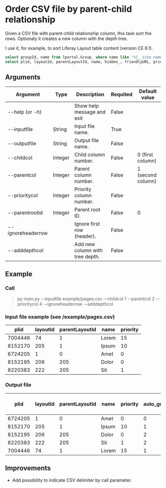 # Order CSV file by parent-child relationship

Given a CSV file with parent-child relationship column, this task sort the rows. Optionaly it creates a new column with the depth tree.

I use it, for example, to sort Liferay Layout table content (version CE 6.1).

```sql
select groupId, name from lportal.Group_ where name like '%{__site name__}%';  
select plid, layoutId, parentLayoutId, name, hidden_, friendlyURL, priority from lportal.Layout where groupId={__group_id__};
```

## Arguments

| Argument          | Type    | Description                     | Requited | Default value     |
|-------------------|---------|---------------------------------|----------|-------------------|
| --help (or -h)    |         | Show help message and exit      | False    |                   |
| --inputfile       | String  | Input file name.                | True     |                   |
| --outputfile      | String  | Output file name.               | False    |                   |
| --childcol        | Integer | Child column number.            | False    | 0 (first column)  |
| --parentcol       | Integer | Parent column number.           | False    | 1 (second column) |
| --prioritycol     | Integer | Priority column number.         | False    |                   |
| --parentrootid    | Integer | Parent root ID.                 | False    | 0                 |
| --ignoreheaderrow |         | Ignore first row (header).      | False    |                   |
| --adddepthcol     |         | Add new column with tree depth. | False    |                   |

## Example

### Call

> py main.py --inputfile example/pages.csv --childcol 1 --parentcol 2 --prioritycol 4 --ignoreheaderrow --adddepthcol

### Input file example (see /example/pages.csv)

| plid    | layoutId | parentLayoutId | name  | priority |
|---------|----------|----------------|-------|----------|
| 7004446 | 74       | 1              | Lorem | 15       |
| 8152170 | 205      | 1              | Ipsum | 10       |
| 6724205 | 1        | 0              | Amet  | 0        |
| 8152195 | 206      | 205            | Dolor | 0        |
| 8220383 | 222      | 205            | Sit   | 1        |

### Output file

| plid    | layoutId | parentLayoutId | name  | priority | __ auto_generated_depth_col __ |
|---------|----------|----------------|-------|----------|--------------------------------|
| 6724205 | 1        | 0              | Amet  | 0        | 0                              |
| 8152170 | 205      | 1              | Ipsum | 10       | 1                              |
| 8152195 | 206      | 205            | Dolor | 0        | 2                              |
| 8220383 | 222      | 205            | Sit   | 1        | 2                              |
| 7004446 | 74       | 1              | Lorem | 15       | 1                              |

## Improvements

- Add possibility to indicate CSV delimiter by call parameter.
